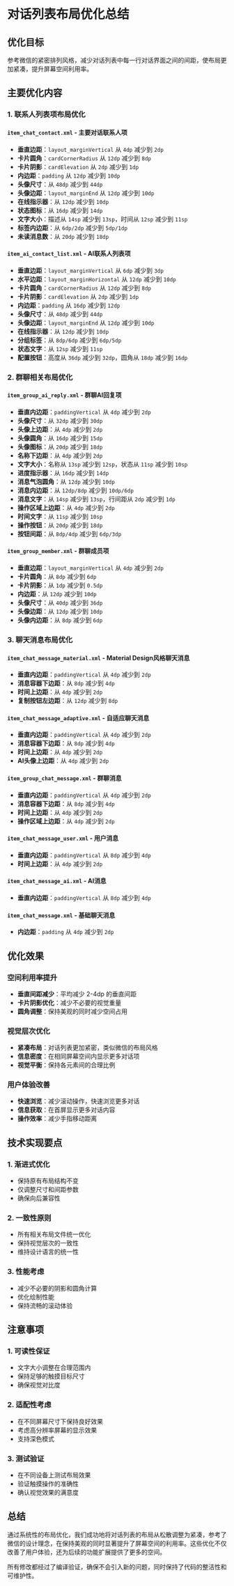 # 对话列表布局优化总结

## 优化目标
参考微信的紧密排列风格，减少对话列表中每一行对话界面之间的间距，使布局更加紧凑，提升屏幕空间利用率。

## 主要优化内容

### 1. 联系人列表项布局优化

#### `item_chat_contact.xml` - 主要对话联系人项
- **垂直边距**：`layout_marginVertical` 从 `4dp` 减少到 `2dp`
- **卡片圆角**：`cardCornerRadius` 从 `12dp` 减少到 `8dp`
- **卡片阴影**：`cardElevation` 从 `2dp` 减少到 `1dp`
- **内边距**：`padding` 从 `12dp` 减少到 `10dp`
- **头像尺寸**：从 `48dp` 减少到 `44dp`
- **头像边距**：`layout_marginEnd` 从 `12dp` 减少到 `10dp`
- **在线指示器**：从 `12dp` 减少到 `10dp`
- **状态图标**：从 `16dp` 减少到 `14dp`
- **文字大小**：描述从 `14sp` 减少到 `13sp`，时间从 `12sp` 减少到 `11sp`
- **标签内边距**：从 `6dp/2dp` 减少到 `5dp/1dp`
- **未读消息数**：从 `20dp` 减少到 `18dp`

#### `item_ai_contact_list.xml` - AI联系人列表项
- **垂直边距**：`layout_marginVertical` 从 `6dp` 减少到 `3dp`
- **水平边距**：`layout_marginHorizontal` 从 `12dp` 减少到 `10dp`
- **卡片圆角**：`cardCornerRadius` 从 `12dp` 减少到 `8dp`
- **卡片阴影**：`cardElevation` 从 `2dp` 减少到 `1dp`
- **内边距**：`padding` 从 `16dp` 减少到 `12dp`
- **头像尺寸**：从 `48dp` 减少到 `44dp`
- **头像边距**：`layout_marginEnd` 从 `12dp` 减少到 `10dp`
- **在线指示器**：从 `12dp` 减少到 `10dp`
- **分组标签**：从 `8dp/6dp` 减少到 `6dp/5dp`
- **状态文字**：从 `12sp` 减少到 `11sp`
- **配置按钮**：高度从 `36dp` 减少到 `32dp`，圆角从 `18dp` 减少到 `16dp`

### 2. 群聊相关布局优化

#### `item_group_ai_reply.xml` - 群聊AI回复项
- **垂直内边距**：`paddingVertical` 从 `4dp` 减少到 `2dp`
- **头像尺寸**：从 `32dp` 减少到 `30dp`
- **头像上边距**：从 `4dp` 减少到 `2dp`
- **头像圆角**：从 `16dp` 减少到 `15dp`
- **头像图标**：从 `20dp` 减少到 `18dp`
- **名称下边距**：从 `4dp` 减少到 `2dp`
- **文字大小**：名称从 `13sp` 减少到 `12sp`，状态从 `11sp` 减少到 `10sp`
- **进度指示器**：从 `16dp` 减少到 `14dp`
- **消息气泡圆角**：从 `12dp` 减少到 `10dp`
- **消息内边距**：从 `12dp/8dp` 减少到 `10dp/6dp`
- **消息文字**：从 `14sp` 减少到 `13sp`，行间距从 `2dp` 减少到 `1dp`
- **操作区域上边距**：从 `4dp` 减少到 `2dp`
- **时间文字**：从 `11sp` 减少到 `10sp`
- **操作按钮**：从 `20dp` 减少到 `18dp`
- **按钮间距**：从 `8dp/4dp` 减少到 `6dp/3dp`

#### `item_group_member.xml` - 群聊成员项
- **垂直边距**：`layout_marginVertical` 从 `4dp` 减少到 `2dp`
- **卡片圆角**：从 `8dp` 减少到 `6dp`
- **卡片阴影**：从 `1dp` 减少到 `0.5dp`
- **内边距**：从 `12dp` 减少到 `10dp`
- **头像尺寸**：从 `40dp` 减少到 `36dp`
- **头像边距**：从 `12dp` 减少到 `10dp`
- **头像内边距**：从 `8dp` 减少到 `6dp`

### 3. 聊天消息布局优化

#### `item_chat_message_material.xml` - Material Design风格聊天消息
- **垂直内边距**：`paddingVertical` 从 `4dp` 减少到 `2dp`
- **消息容器下边距**：从 `8dp` 减少到 `4dp`
- **时间上边距**：从 `4dp` 减少到 `2dp`
- **复制按钮左边距**：从 `12dp` 减少到 `8dp`

#### `item_chat_message_adaptive.xml` - 自适应聊天消息
- **垂直内边距**：`paddingVertical` 从 `4dp` 减少到 `2dp`
- **消息容器下边距**：从 `8dp` 减少到 `4dp`
- **时间上边距**：从 `4dp` 减少到 `2dp`
- **AI头像上边距**：从 `4dp` 减少到 `2dp`

#### `item_group_chat_message.xml` - 群聊消息
- **垂直内边距**：`paddingVertical` 从 `4dp` 减少到 `2dp`
- **消息容器下边距**：从 `8dp` 减少到 `4dp`
- **时间上边距**：从 `4dp` 减少到 `2dp`
- **操作区域上边距**：从 `4dp` 减少到 `2dp`

#### `item_chat_message_user.xml` - 用户消息
- **垂直内边距**：`paddingVertical` 从 `8dp` 减少到 `4dp`
- **时间上边距**：从 `4dp` 减少到 `2dp`

#### `item_chat_message_ai.xml` - AI消息
- **垂直内边距**：`paddingVertical` 从 `8dp` 减少到 `4dp`

#### `item_chat_message.xml` - 基础聊天消息
- **内边距**：`padding` 从 `4dp` 减少到 `2dp`

## 优化效果

### 空间利用率提升
- **垂直间距减少**：平均减少 2-4dp 的垂直间距
- **卡片阴影优化**：减少不必要的视觉重量
- **圆角调整**：保持美观的同时减少空间占用

### 视觉层次优化
- **紧凑布局**：对话列表更加紧密，类似微信的布局风格
- **信息密度**：在相同屏幕空间内显示更多对话项
- **视觉平衡**：保持各元素间的合理比例

### 用户体验改善
- **快速浏览**：减少滚动操作，快速浏览更多对话
- **信息获取**：在首屏显示更多对话内容
- **操作效率**：减少手指移动距离

## 技术实现要点

### 1. 渐进式优化
- 保持原有布局结构不变
- 仅调整尺寸和间距参数
- 确保向后兼容性

### 2. 一致性原则
- 所有相关布局文件统一优化
- 保持视觉层次的一致性
- 维持设计语言的统一性

### 3. 性能考虑
- 减少不必要的阴影和圆角计算
- 优化绘制性能
- 保持流畅的滚动体验

## 注意事项

### 1. 可读性保证
- 文字大小调整在合理范围内
- 保持足够的触摸目标尺寸
- 确保视觉对比度

### 2. 适配性考虑
- 在不同屏幕尺寸下保持良好效果
- 考虑高分辨率屏幕的显示效果
- 支持深色模式

### 3. 测试验证
- 在不同设备上测试布局效果
- 验证触摸操作的准确性
- 确认视觉效果的满意度

## 总结

通过系统性的布局优化，我们成功地将对话列表的布局从松散调整为紧凑，参考了微信的设计理念，在保持美观的同时显著提升了屏幕空间的利用率。这些优化不仅改善了用户体验，还为后续的功能扩展提供了更多的空间。

所有修改都经过了编译验证，确保不会引入新的问题，同时保持了代码的整洁性和可维护性。

